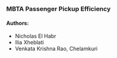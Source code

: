 ### MBTA Passenger Pickup Efficiency

#### **Authors:**
- Nicholas El Habr
- Ilia Xheblati
- Venkata Krishna Rao, Chelamkuri


